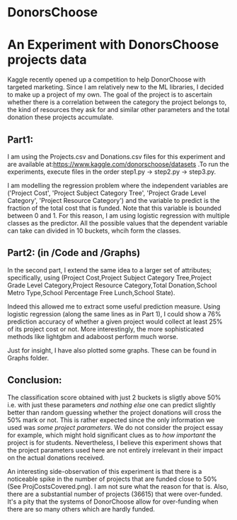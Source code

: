 # DonorsChoose

An Experiment with DonorsChoose projects data
==============================================

Kaggle recently opened up a competition to help DonorChoose with targeted marketing. Since I am relatively new to the ML libraries, I decided to make up a project of my own. The goal of the project is to ascertain whether there is a correlation between the category the project belongs to, the kind of resources they ask for and similar other parameters and the total donation these projects accumulate.

Part1:
-----
I am using the Projects.csv and Donations.csv files for this experiment and are available at:https://www.kaggle.com/donorschoose/datasets .To run the experiments, execute files in the order step1.py -> step2.py -> step3.py.

I am modelling the regression problem where the independent variables are ('Project Cost', 'Project Subject Category Tree', 'Project Grade Level Category', 'Project Resource Category') and the variable to predict is the fraction of the total cost that is funded. Note that this variable is bounded between 0 and 1. For this reason, I am using logistic regression with multiple classes as the predictor. All the possible values that the dependent variable can take can divided in 10 buckets, whcih form the classes.

Part2: (in /Code and /Graphs)
-----

In the second part, I extend the same idea to a larger set of attributes; specifically, using (Project Cost,Project Subject Category Tree,Project Grade Level Category,Project Resource Category,Total Donation,School Metro Type,School Percentage Free Lunch,School State).

Indeed this allowed me to extract some useful prediction measure. Using logistic regression (along the same lines as in Part 1), I could show a 76% prediction accuracy of whether a given project would collect at least 25% of its project cost or not. More interestingly, the more sophisticated methods like lightgbm and adaboost perform much worse.

Just for insight, I have also plotted some graphs. These can be found in Graphs folder.

Conclusion:
-----------

The classification score obtained with just 2 buckets is sligtly above 50% i.e. with just these parameters *and nothing else* one can predict slightly better than random guessing whether the project donations will cross the 50% mark or not. This is rather expected since the only information we used was *some project parameters*. We do not consider the project essay for example, which might hold significant clues as to *how important* the project is for students. Nevertheless, I believe this experiment shows that the project parameters used here are not entirely irrelevant in their impact on the actual donations received.

An interesting side-observation of this experiment is that there is a noticeable spike in the number of projects that are funded close to 50% (See ProjCostsCovered.png). I am not sure what the reason for that is. Also, there are a substantial number of projects (36615) that were over-funded. It's a pity that the systems of DonorChoose allow for over-funding when there are so many others which are hardly funded.
